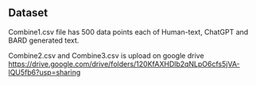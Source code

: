 ## Dataset
Combine1.csv file has 500 data points each of Human-text, ChatGPT and BARD generated text.

Combine2.csv and Combine3.csv is upload on google drive https://drive.google.com/drive/folders/120KfAXHDlb2qNLpO6cfs5jVA-lQU5fb6?usp=sharing
